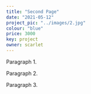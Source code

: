 ```yaml
---
title: "Second Page"
date: "2021-05-12"
project_pic: "../images/2.jpg"
colour: "blue"
price: 3000
key: project
owner: scarlet
---
```

Paragraph 1.

Paragraph 2.

Paragraph 3.